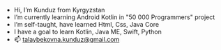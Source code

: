 -  Hi, I’m Kunduz from Kyrgyzstan
-  I’m currently learning Android Kotlin in "50 000 Programmers" project
-  I’m self-taught, have learned Html, Css, Java Core
-  I have a goal to learn Kotlin, Java ME, Swift, Python 
- 📫 talaybekovna.kunduz@gmail.com

<!---
Talaybekovna/Talaybekovna is a ✨ special ✨ repository because its `README.md` (this file) appears on your GitHub profile.
You can click the Preview link to take a look at your changes.
--->
